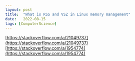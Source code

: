 ```yaml
---
layout: post
title:  "What is RSS and VSZ in Linux memory management"
date:   2022-08-15
tags: [ComputerScience]
---         
```

                       
[https://stackoverflow.com/a/21049737](https://stackoverflow.com/a/21049737)                       
[https://stackoverflow.com/a/1954774](https://stackoverflow.com/a/1954774)